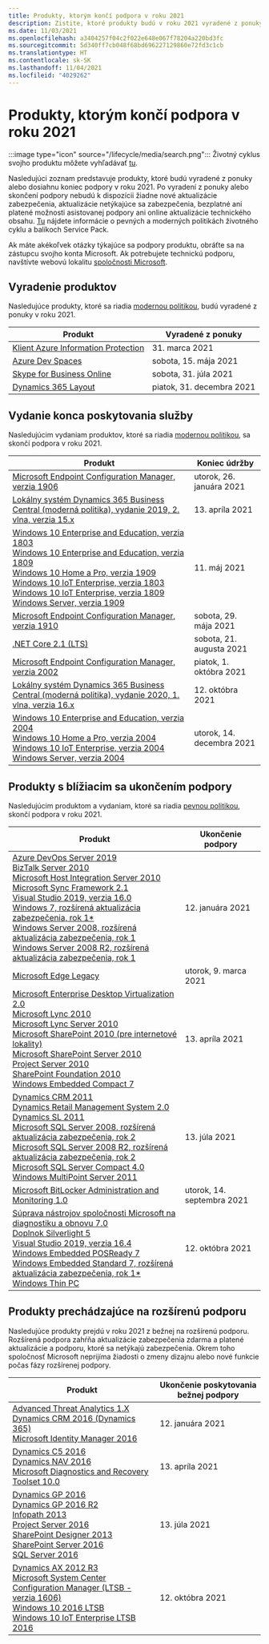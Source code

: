 ```yaml
---
title: Produkty, ktorým končí podpora v roku 2021
description: Zistite, ktoré produkty budú v roku 2021 vyradené z ponuky, ktorých podpora skončí alebo ktoré sa presunú z bežnej do rozšírenej podpory.
ms.date: 11/03/2021
ms.openlocfilehash: a3404257f04c2f022e648e067f78204a220bd3fc
ms.sourcegitcommit: 5d340ff7cb048f68bd696227129860e72fd3c1cb
ms.translationtype: HT
ms.contentlocale: sk-SK
ms.lasthandoff: 11/04/2021
ms.locfileid: "4029262"
---
```

# <a name="products-ending-support-in-2021"></a>Produkty, ktorým končí podpora v roku 2021

:::image type="icon" source="/lifecycle/media/search.png":::
Životný cyklus svojho produktu môžete vyhľadávať [tu](/lifecycle/products/).

Nasledujúci zoznam predstavuje produkty, ktoré budú vyradené z ponuky alebo dosiahnu koniec podpory v roku 2021. Po vyradení z ponuky alebo skončení podpory nebudú k dispozícii žiadne nové aktualizácie zabezpečenia, aktualizácie netýkajúce sa zabezpečenia, bezplatné ani platené možnosti asistovanej podpory ani online aktualizácie technického obsahu. [Tu](/lifecycle/overview/product-end-of-support-overview) nájdete informácie o pevných a moderných politikách životného cyklu a balíkoch Service Pack.

Ak máte akékoľvek otázky týkajúce sa podpory produktu, obráťte sa na zástupcu svojho konta Microsoft. Ak potrebujete technickú podporu, navštívte webovú lokalitu [spoločnosti Microsoft](https://support.microsoft.com/contactus/?ws=support).

## <a name="product-retirements"></a>Vyradenie produktov

Nasledujúce produkty, ktoré sa riadia [modernou politikou](/lifecycle/policies/modern), budú vyradené z ponuky v roku 2021.

| Produkt | Vyradené z ponuky |
| --- | --- |
| [Klient Azure Information Protection](/lifecycle/products/azure-information-protection-client?branch=live)<br> | 31. marca 2021 |
| [Azure Dev Spaces](/lifecycle/products/azure-dev-spaces?branch=live)<br> | sobota, 15. mája 2021 |
| [Skype for Business Online](/lifecycle/products/skype-for-business-online?branch=live)<br> | sobota, 31. júla 2021 |
| [Dynamics 365 Layout](/lifecycle/products/dynamics-365-layout?branch=live)<br> | piatok, 31. decembra 2021 |


## <a name="release-end-of-servicing"></a>Vydanie konca poskytovania služby

Nasledujúcim vydaniam produktov, ktoré sa riadia [modernou politikou](/lifecycle/policies/modern), sa skončí podpora v roku 2021.

| Produkt | Koniec údržby |
| --- | --- |
| [Microsoft Endpoint Configuration Manager, verzia 1906](/lifecycle/products/microsoft-endpoint-configuration-manager?branch=live)<br> | utorok, 26. januára 2021 |
| [Lokálny systém Dynamics 365 Business Central (moderná politika), vydanie 2019, 2. vlna, verzia 15.x](/lifecycle/products/dynamics-365-business-central-onpremises-modern-policy?branch=live)<br> | 13. apríla 2021 |
| [Windows 10 Enterprise and Education, verzia 1803](/lifecycle/products/windows-10-enterprise-and-education?branch=live)<br>[Windows 10 Enterprise and Education, verzia 1809](/lifecycle/products/windows-10-enterprise-and-education?branch=live)<br>[Windows 10 Home a Pro, verzia 1909](/lifecycle/products/windows-10-home-and-pro?branch=live)<br>[Windows 10 IoT Enterprise, verzia 1803](/lifecycle/products/windows-10-iot-enterprise?branch=live)<br>[Windows 10 IoT Enterprise, verzia 1809](/lifecycle/products/windows-10-iot-enterprise?branch=live)<br>[Windows Server, verzia 1909](/lifecycle/products/windows-server?branch=live)<br> | 11. máj 2021 |
| [Microsoft Endpoint Configuration Manager, verzia 1910](/lifecycle/products/microsoft-endpoint-configuration-manager?branch=live)<br> | sobota, 29. mája 2021 |
| [.NET Core 2.1 (LTS)](/lifecycle/products/microsoft-net-and-net-core?branch=live)<br> | sobota, 21. augusta 2021 |
| [Microsoft Endpoint Configuration Manager, verzia 2002](/lifecycle/products/microsoft-endpoint-configuration-manager?branch=live)<br> | piatok, 1. októbra 2021 |
| [Lokálny systém Dynamics 365 Business Central (moderná politika), vydanie 2020, 1. vlna, verzia 16.x](/lifecycle/products/dynamics-365-business-central-onpremises-modern-policy?branch=live)<br> | 12. októbra 2021 |
| [Windows 10 Enterprise and Education, verzia 2004](/lifecycle/products/windows-10-enterprise-and-education?branch=live)<br>[Windows 10 Home a Pro, verzia 2004](/lifecycle/products/windows-10-home-and-pro?branch=live)<br>[Windows 10 IoT Enterprise, verzia 2004](/lifecycle/products/windows-10-iot-enterprise?branch=live)<br>[Windows Server, verzia 2004](/lifecycle/products/windows-server?branch=live)<br> | utorok, 14. decembra 2021 |


## <a name="products-reaching-end-of-support"></a>Produkty s blížiacim sa ukončením podpory

Nasledujúcim produktom a vydaniam, ktoré sa riadia [pevnou politikou](/lifecycle/policies/fixed), skončí podpora v roku 2021.

| Produkt | Ukončenie podpory |
| --- | --- |
| [Azure DevOps Server 2019](/lifecycle/products/azure-devops-server-2019?branch=live)<br>[BizTalk Server 2010](/lifecycle/products/biztalk-server-2010?branch=live)<br>[Microsoft Host Integration Server 2010](/lifecycle/products/microsoft-host-integration-server-2010?branch=live)<br>[Microsoft Sync Framework 2.1](/lifecycle/products/microsoft-sync-framework-21?branch=live)<br>[Visual Studio 2019, verzia 16.0](/lifecycle/products/visual-studio-2019?branch=live)<br>[Windows 7, rozšírená aktualizácia zabezpečenia, rok 1*](/lifecycle/products/windows-7?branch=live)<br>[Windows Server 2008, rozšírená aktualizácia zabezpečenia, rok 1](/lifecycle/products/windows-server-2008?branch=live)<br>[Windows Server 2008 R2, rozšírená aktualizácia zabezpečenia, rok 1](/lifecycle/products/windows-server-2008-r2?branch=live)<br> | 12. januára 2021 |
| [Microsoft Edge Legacy](/lifecycle/products/microsoft-edge-legacy?branch=live)<br> | utorok, 9. marca 2021 |
| [Microsoft Enterprise Desktop Virtualization 2.0](/lifecycle/products/microsoft-enterprise-desktop-virtualization-20?branch=live)<br>[Microsoft Lync 2010](/lifecycle/products/microsoft-lync-2010?branch=live)<br>[Microsoft Lync Server 2010](/lifecycle/products/microsoft-lync-server-2010?branch=live)<br>[Microsoft SharePoint 2010 (pre internetové lokality)](/lifecycle/products/microsoft-sharepoint-2010?branch=live)<br>[Microsoft SharePoint Server 2010](/lifecycle/products/microsoft-sharepoint-server-2010?branch=live)<br>[Project Server 2010](/lifecycle/products/project-server-2010?branch=live)<br>[SharePoint Foundation 2010](/lifecycle/products/sharepoint-foundation-2010?branch=live)<br>[Windows Embedded Compact 7](/lifecycle/products/windows-embedded-compact-7?branch=live)<br> | 13. apríla 2021 |
| [Dynamics CRM 2011](/lifecycle/products/dynamics-crm-2011?branch=live)<br>[Dynamics Retail Management System 2.0](/lifecycle/products/dynamics-retail-management-system-20?branch=live)<br>[Dynamics SL 2011](/lifecycle/products/dynamics-sl-2011?branch=live)<br>[Microsoft SQL Server 2008, rozšírená aktualizácia zabezpečenia, rok 2](/lifecycle/products/microsoft-sql-server-2008?branch=live)<br>[Microsoft SQL Server 2008 R2, rozšírená aktualizácia zabezpečenia, rok 2](/lifecycle/products/microsoft-sql-server-2008-r2?branch=live)<br>[Microsoft SQL Server Compact 4.0](/lifecycle/products/microsoft-sql-server-compact-40?branch=live)<br>[Windows MultiPoint Server 2011](/lifecycle/products/windows-multipoint-server-2011?branch=live)<br> | 13. júla 2021 |
| [Microsoft BitLocker Administration and Monitoring 1.0](/lifecycle/products/microsoft-bitlocker-administration-and-monitoring-10?branch=live)<br> | utorok, 14. septembra 2021 |
| [Súprava nástrojov spoločnosti Microsoft na diagnostiku a obnovu 7.0](/lifecycle/products/microsoft-diagnostics-and-recovery-toolset-70?branch=live)<br>[Doplnok Silverlight 5](/lifecycle/products/silverlight-5?branch=live)<br>[Visual Studio 2019, verzia 16.4](/lifecycle/products/visual-studio-2019?branch=live)<br>[Windows Embedded POSReady 7](/lifecycle/products/windows-embedded-posready-7?branch=live)<br>[Windows Embedded Standard 7, rozšírená aktualizácia zabezpečenia, rok 1*](/lifecycle/products/windows-embedded-standard-7?branch=live)<br>[Windows Thin PC](/lifecycle/products/windows-thin-pc?branch=live)<br> | 12. októbra 2021 |


## <a name="products-moving-to-extended-support"></a>Produkty prechádzajúce na rozšírenú podporu

Nasledujúce produkty prejdú v roku 2021 z bežnej na rozšírenú podporu. Rozšírená podpora zahŕňa aktualizácie zabezpečenia zdarma a platené aktualizácie a podporu, ktoré sa netýkajú zabezpečenia. Okrem toho spoločnosť Microsoft neprijíma žiadosti o zmeny dizajnu alebo nové funkcie počas fázy rozšírenej podpory.

| Produkt | Ukončenie poskytovania bežnej podpory |
| --- | --- |
| [Advanced Threat Analytics 1.X](/lifecycle/products/advanced-threat-analytics-1x?branch=live)<br>[Dynamics CRM 2016 (Dynamics 365)](/lifecycle/products/dynamics-crm-2016-dynamics-365?branch=live)<br>[Microsoft Identity Manager 2016](/lifecycle/products/microsoft-identity-manager-2016?branch=live)<br> | 12. januára 2021 |
| [Dynamics C5 2016](/lifecycle/products/dynamics-c5-2016?branch=live)<br>[Dynamics NAV 2016](/lifecycle/products/dynamics-nav-2016?branch=live)<br>[Microsoft Diagnostics and Recovery Toolset 10.0](/lifecycle/products/microsoft-diagnostics-and-recovery-toolset-100?branch=live)<br> | 13. apríla 2021 |
| [Dynamics GP 2016](/lifecycle/products/dynamics-gp-2016?branch=live)<br>[Dynamics GP 2016 R2](/lifecycle/products/dynamics-gp-2016-r2?branch=live)<br>[Infopath 2013](/lifecycle/products/infopath-2013?branch=live)<br>[Project Server 2016](/lifecycle/products/project-server-2016?branch=live)<br>[SharePoint Designer 2013](/lifecycle/products/sharepoint-designer-2013?branch=live)<br>[SharePoint Server 2016](/lifecycle/products/sharepoint-server-2016?branch=live)<br>[SQL Server 2016](/lifecycle/products/sql-server-2016?branch=live)<br> | 13. júla 2021 |
| [Dynamics AX 2012 R3](/lifecycle/products/dynamics-ax-2012-r3?branch=live)<br>[Microsoft System Center Configuration Manager (LTSB - verzia 1606)](/lifecycle/products/microsoft-system-center-configuration-manager-ltsb-version-1606?branch=live)<br>[Windows 10 2016 LTSB](/lifecycle/products/windows-10-2016-ltsb?branch=live)<br>[Windows 10 IoT Enterprise LTSB 2016](/lifecycle/products/windows-10-iot-enterprise-ltsb-2016?branch=live)<br> | 12. októbra 2021 |
